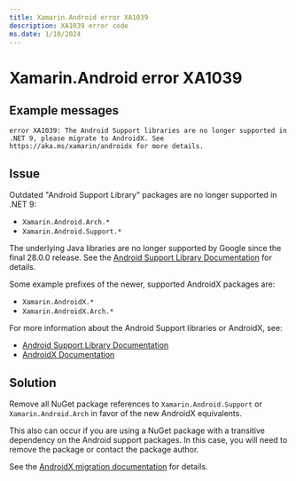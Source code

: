 ```yaml
---
title: Xamarin.Android error XA1039
description: XA1039 error code
ms.date: 1/10/2024
---
```

# Xamarin.Android error XA1039

## Example messages

```
error XA1039: The Android Support libraries are no longer supported in .NET 9, please migrate to AndroidX. See https://aka.ms/xamarin/androidx for more details.
```

## Issue

Outdated "Android Support Library" packages are no longer supported in .NET 9:

* `Xamarin.Android.Arch.*`
* `Xamarin.Android.Support.*`

The underlying Java libraries are no longer supported by Google since the final
28.0.0 release. See the [Android Support Library Documentation][support] for
details.

Some example prefixes of the newer, supported AndroidX packages are:

* `Xamarin.AndroidX.*`
* `Xamarin.AndroidX.Arch.*`

For more information about the Android Support libraries or AndroidX, see:

* [Android Support Library Documentation][support]
* [AndroidX Documentation](https://developer.android.com/jetpack/androidx)

[support]: https://developer.android.com/topic/libraries/support-library/packages

## Solution

Remove all NuGet package references to `Xamarin.Android.Support` or
`Xamarin.Android.Arch` in favor of the new AndroidX equivalents.

This also can occur if you are using a NuGet package with a transitive
dependency on the Android support packages. In this case, you will need to
remove the package or contact the package author.

See the [AndroidX migration documentation](https://aka.ms/xamarin/androidx) for
details.
